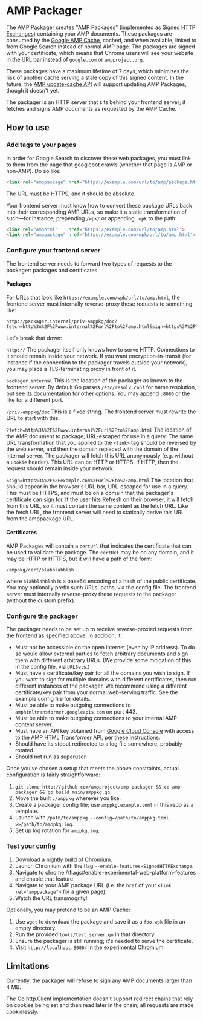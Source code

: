 # AMP Packager

The AMP Packager creates "AMP Packages" (implemented as [Signed HTTP
Exchanges](https://wicg.github.io/webpackage/draft-yasskin-http-origin-signed-responses.html))
containing your AMP documents. These packages are consumed by the [Google AMP
Cache](https://www.ampproject.org/docs/fundamentals/how_cached), cached, and
when available, linked to from Google Search instead of normal AMP page. The
packages are signed with your certificate, which means that Chrome users will
see your website in the URL bar instead of `google.com` or `ampproject.org`.

These packages have a maximum lifetime of 7 days, which minimizes the risk of
another cache serving a stale copy of this signed content. In the future, the
[AMP update-cache API](https://developers.google.com/amp/cache/update-cache)
will support updating AMP Packages, though it doesn't yet.

The packager is an HTTP server that sits behind your frontend server; it
fetches and signs AMP documents as requested by the AMP Cache.

## How to use

### Add <link> tags to your pages

In order for Google Search to discover these web packages, you must link to them
from the page that googlebot crawls (whether that page is AMP or non-AMP). Do so
like:

```html
<link rel="amppackage" href="https://example.com/url/to/amp/package.html">
```

The URL must be HTTPS, and it should be absolute.

Your frontend server must know how to convert these package URLs back into their
corresponding AMP URLs, so make it a static transformation of such—for instance,
prepending `/wpk/` or appending `.wpk` to the path:

```html
<link rel="amphtml"    href="https://example.com/url/to/amp.html">
<link rel="amppackage" href="https://example.com/wpk/url/to/amp.html">
```

### Configure your frontend server

The frontend server needs to forward two types of requests to the packager:
packages and certificates.

#### Packages

For URLs that look like `https://example.com/wpk/url/to/amp.html`, the frontend
server must internally reverse-proxy these requests to something like:

```
http://packager.internal/priv-amppkg/doc?fetch=http%3A%2F%2Fwww.internal%2Furl%2Fto%2Famp.html&sign=https%3A%2F%2Fexample.com%2Furl%2Fto%2Famp.html
```

Let's break that down:

  `http://` The packager itself only knows how to serve HTTP. Connections to it
  should remain inside your network. If you want encryption-in-transit (for
  instance if the connection to the packager travels outside your network), you
  may place a TLS-terminating proxy in front of it.

  `packager.internal` This is the location of the packager as known to the
  frontend server. By default Go parses `/etc/resolv.conf` for name resolution,
  but see [its documentation](https://golang.org/pkg/net/) for other options.
  You may append `:8080` or the like for a different port.

  `/priv-amppkg/doc` This is a fixed string. The frontend server must rewrite
  the URL to start with this.

  `?fetch=http%3A%2F%2Fwww.internal%2Furl%2Fto%2Famp.html` The location of the AMP document
  to package, URL-escaped for use in a query. The same URL transformation that
  you applied to the `<link>` tag should be reversed by the web server, and then
  the domain replaced with the domain of the internal server. The packager will
  fetch this URL anonymously (e.g. without a `Cookie` header). This URL can be
  HTTP or HTTPS. If HTTP, then the request should remain inside your network.

  `&sign=https%3A%2F%2Fexample.com%2Furl%2Fto%2Famp.html` The location that should appear
  in the browser's URL bar, URL-escaped for use in a query. This must be HTTPS,
  and must be on a domain that the packager's certificate can sign for. If the
  user hits Refresh on their browser, it will fetch from this URL, so it must
  contain the same content as the fetch URL. Like the fetch URL, the frontend
  server will need to statically derive this URL from the amppackage URL.

#### Certificates

AMP Packages will contain a `certUrl` that indicates the certificate that can be
used to validate the package. The `certUrl` may be on any domain, and it may be
HTTP or HTTPS, but it will have a path of the form:

```
/amppkg/cert/blahblahblah
```

where `blahblahblah` is a base64 encoding of a hash of the public certificate.
You may optionally prefix such URLs' paths, via the config file. The frontend
server must internally reverse-proxy these requests to the packager (without the
custom prefix).

### Configure the packager

The packager needs to be set up to receive reverse-proxied requests from the
frontend as specified above. In addition, it:

  * Must not be accessible on the open internet (even by IP address). To do so
    would allow external parties to fetch arbitrary documents and sign them with
    different arbitrary URLs. (We provide some mitigation of this in the config
    file, via `URLSet`s.)
  * Must have a certificate/key pair for all the domains you wish to sign. If
    you want to sign for multiple domains with different certificates, then run
    different instances of the packager. We recommend using a different
    certificate/key pair from your normal web-serving traffic. See the example
    config file for details.
  * Must be able to make outgoing connections to
    `amphtmltransformer.googleapis.com` on port 443.
  * Must be able to make outgoing connections to your internal AMP content
    server.
  * Must have an API key obtained from
    [Google Cloud Console](https://console.cloud.google.com/) with access to the
    AMP HTML Transformer API, per
    [these instructions](https://support.google.com/cloud/answer/6158862).
  * Should have its stdout redirected to a log file somewhere, probably rotated.
  * Should not run as superuser.

Once you've chosen a setup that meets the above constraints, actual
configuration is fairly straightforward:

  1. `git clone http://github.com/ampproject/amp-packager && cd amp-packager && go build main/amppkg.go`
  2. Move the built `./amppkg` wherever you like.
  3. Create a packager config file; use `amppkg.example.toml` in this repo as a template.
  4. Launch with `/path/to/amppkg --config=/path/to/amppkg.toml >>/path/to/amppkg.log`.
  5. Set up log rotation for `amppkg.log`.

### Test your config

  1. Download a [nightly build of Chromium](https://www.chromium.org/getting-involved/download-chromium).
  2. Launch Chromium with the flag `--enable-features=SignedHTTPExchange`.
  3. Navigate to chrome://flags#enable-experimental-web-platform-features and
     enable that feature.
  4. Navigate to your AMP package URL (i.e. the `href` of your
     `<link rel="amppackage">` for a given page).
  5. Watch the URL transmogrify!

Optionally, you may pretend to be an AMP Cache:

  1. Use `wget` to download the package and save it as a `foo.wpk` file in an
     empty directory.
  2. Run the provided `tools/test_server.go` in that directory.
  3. Ensure the packager is still running; it's needed to serve the certificate.
  4. Visit `http://localhost:8000/` in the experimental Chromium.

## Limitations

Currently, the packager will refuse to sign any AMP documents larger than 4 MB.

The Go http.Client implementation doesn't support redirect chains that rely on
cookies being set and then read later in the chain; all requests are made
cookielessly.
